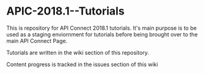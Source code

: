 # APIC-2018.1--Tutorials
This is repository for API Connect 2018.1 tutorials. 
It's main purpose is to be used as a staging enviornment for tutorials before being brought over to the main API Connect Page.

Tutorials are written in the wiki section of this repository.

Content progress is tracked in the issues section of this wiki 
